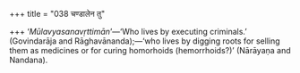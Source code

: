+++
title = "038 चण्डालेन तु"

+++
‘*Mūlavyasanavṛttimān*’—‘Who lives by executing criminals.’ (Govindarāja
and Rāghavānanda);—‘who lives by digging roots for selling them as
medicines or for curing homorhoids (hemorrhoids?)’ (Nārāyaṇa and
Nandana).


